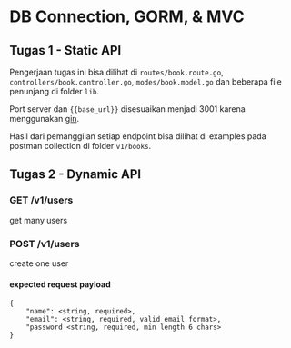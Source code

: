 # DB Connection, GORM, & MVC

## Tugas 1 - Static API

Pengerjaan tugas ini bisa dilihat di `routes/book.route.go`, `controllers/book.controller.go`, `modes/book.model.go` dan beberapa file penunjang di folder `lib`.

Port server dan `{{base_url}}` disesuaikan menjadi 3001 karena menggunakan [gin](https://github.com/codegangsta/gin). 

Hasil dari pemanggilan setiap endpoint bisa dilihat di examples pada postman collection di folder `v1/books`.


## Tugas 2 - Dynamic API

### GET /v1/users

get many users

### POST /v1/users

create one user

#### expected request payload


```
{
    "name": <string, required>,
    "email": <string, required, valid email format>,
    "password <string, required, min length 6 chars>
}
```